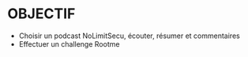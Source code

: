 # OBJECTIF
- Choisir un podcast NoLimitSecu, écouter, résumer et commentaires
- Effectuer un challenge Rootme

